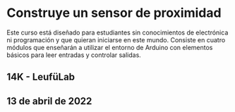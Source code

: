 # Construye un sensor de proximidad

Este curso está diseñado para estudiantes sin conocimientos de electrónica ni programación y que quieran iniciarse en este mundo.
Consiste en cuatro módulos que enseñarán a utilizar el entorno de Arduino con elementos básicos para leer entradas y controlar salidas.

## 14K - LeufüLab
## 13 de abril de 2022

